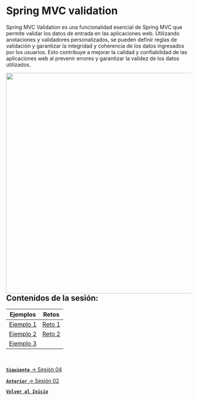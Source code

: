 # Spring MVC validation
Spring MVC Validation es una funcionalidad esencial de Spring MVC que permite validar los datos de entrada en las aplicaciones web. Utilizando anotaciones y validadores personalizados, se pueden definir reglas de validación y garantizar la integridad y coherencia de los datos ingresados por los usuarios. Esto contribuye a mejorar la calidad y confiabilidad de las aplicaciones web al prevenir errores y garantizar la validez de los datos utilizados.

<img align="right" src="https://cdn-icons-png.flaticon.com/512/5145/5145588.png" width="600"/>

## Contenidos de la sesión:

| **Ejemplos**                          | **Retos**                    |
|---------------------------------------|------------------------------|
| [Ejemplo 1](./Work/Ejemplos/Ejemplo1) | [Reto 1](./Work/Retos/Reto1) |
| [Ejemplo 2](./Work/Ejemplos/Ejemplo2) | [Reto 2](./Work/Retos/Reto2) |
| [Ejemplo 3](./Work/Ejemplos/Ejemplo3) |                              |



<br>

[**`Siguiente`** -> Sesión 04](../Sesion4)

[**`Anterior`** -> Sesión 02](../Sesion2)
<br>

[**`Volver al Inicio`**](../../../)